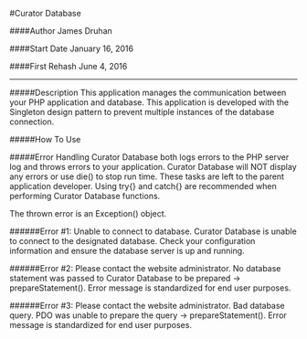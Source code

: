 #Curator Database

####Author
James Druhan

####Start Date
January 16, 2016

####First Rehash
June 4, 2016

---

#####Description
This application manages the communication between your PHP application and database. This application is developed with the Singleton design pattern to prevent multiple instances of the database connection.

#####How To Use

#####Error Handling
Curator Database both logs errors to the PHP server log and throws errors to your application. Curator Database will NOT display any errors or use die() to stop run time. These tasks are left to the parent application developer. Using try{} and catch{} are recommended when performing Curator Database functions.

The thrown error is an Exception() object.

######Error \#1: Unable to connect to database.
Curator Database is unable to connect to the designated database. Check your configuration information and ensure the database server is up and running.

######Error \#2: Please contact the website administrator.
No database statement was passed to Curator Database to be prepared -> prepareStatement(). Error message is standardized for end user purposes.

######Error \#3: Please contact the website administrator.
Bad database query. PDO was unable to prepare the query -> prepareStatement(). Error message is standardized for end user purposes.
